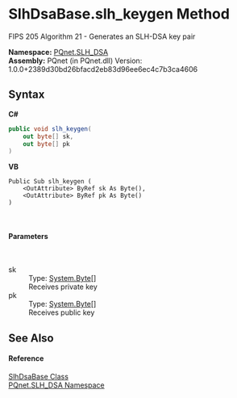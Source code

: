 # SlhDsaBase.slh_keygen Method 
 

FIPS 205 Algorithm 21 - Generates an SLH-DSA key pair

**Namespace:**&nbsp;<a href="5a51e981-67fd-0177-2098-034d6071509d">PQnet.SLH_DSA</a><br />**Assembly:**&nbsp;PQnet (in PQnet.dll) Version: 1.0.0+2389d30bd26bfacd2eb83d96ee6ec4c7b3ca4606

## Syntax

**C#**<br />
``` C#
public void slh_keygen(
	out byte[] sk,
	out byte[] pk
)
```

**VB**<br />
``` VB
Public Sub slh_keygen ( 
	<OutAttribute> ByRef sk As Byte(),
	<OutAttribute> ByRef pk As Byte()
)
```

<br />

#### Parameters
&nbsp;<dl><dt>sk</dt><dd>Type: <a href="https://docs.microsoft.com/dotnet/api/system.byte" target="_blank" rel="noopener noreferrer">System.Byte</a>[]<br />Receives private key</dd><dt>pk</dt><dd>Type: <a href="https://docs.microsoft.com/dotnet/api/system.byte" target="_blank" rel="noopener noreferrer">System.Byte</a>[]<br />Receives public key</dd></dl>

## See Also


#### Reference
<a href="1d1a32a0-f23c-63fc-1ca5-63206215e8be">SlhDsaBase Class</a><br /><a href="5a51e981-67fd-0177-2098-034d6071509d">PQnet.SLH_DSA Namespace</a><br />